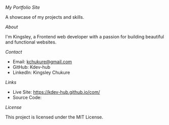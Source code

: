 _My Portfolio Site_

A showcase of my projects and skills.

_About_

I'm Kingsley, a Frontend web developer with a passion for building beautiful and functional websites.

_Contact_

- Email: kchukure@gmail.com
- GitHub: Kdev-hub
- LinkedIn: Kingsley Chukure

_Links_

- Live Site: https://kdev-hub.github.io/com/
- Source Code: 

_License_

This project is licensed under the MIT License.

